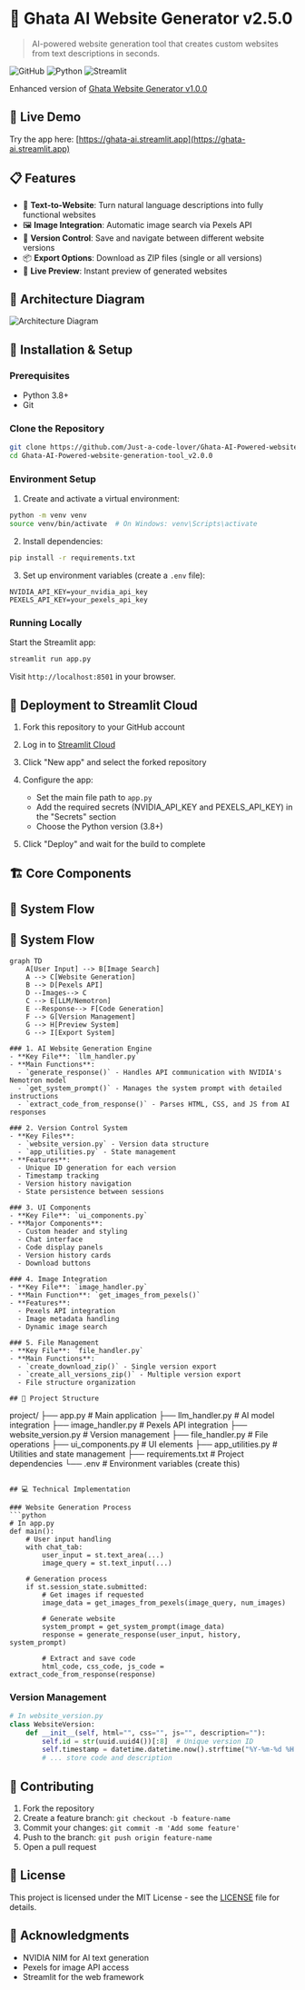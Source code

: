 # 🌟 Ghata AI Website Generator v2.5.0

> AI-powered website generation tool that creates custom websites from text descriptions in seconds.

![GitHub](https://img.shields.io/badge/version-2.5.0-blue)
![Python](https://img.shields.io/badge/Python-3.8+-green)
![Streamlit](https://img.shields.io/badge/Streamlit-1.24+-red)

Enhanced version of [Ghata Website Generator v1.0.0](https://github.com/Just-a-code-lover/Ghata-AI-Powered-website-generation-tool_v1.0.0)

## 🚀 Live Demo

Try the app here: [https://ghata-ai.streamlit.app](https://ghata-ai.streamlit.app)

## 📋 Features

- 💬 **Text-to-Website**: Turn natural language descriptions into fully functional websites
- 🖼️ **Image Integration**: Automatic image search via Pexels API
- 🔄 **Version Control**: Save and navigate between different website versions
- 📦 **Export Options**: Download as ZIP files (single or all versions)
- 👀 **Live Preview**: Instant preview of generated websites

## 🧠 Architecture Diagram

![Architecture Diagram](https://github.com/Just-a-code-lover/Ghata-AI-Powered-website-generation-tool_v2.0.0/blob/Version_2.5.0/diagram-export-4-24-2025-1_16_22-AM.png?raw=true)

## 🔧 Installation & Setup

### Prerequisites

- Python 3.8+
- Git

### Clone the Repository

```bash
git clone https://github.com/Just-a-code-lover/Ghata-AI-Powered-website-generation-tool_v2.0.0.git
cd Ghata-AI-Powered-website-generation-tool_v2.0.0
```

### Environment Setup

1. Create and activate a virtual environment:

```bash
python -m venv venv
source venv/bin/activate  # On Windows: venv\Scripts\activate
```

2. Install dependencies:

```bash
pip install -r requirements.txt
```

3. Set up environment variables (create a `.env` file):

```
NVIDIA_API_KEY=your_nvidia_api_key
PEXELS_API_KEY=your_pexels_api_key
```

### Running Locally

Start the Streamlit app:

```bash
streamlit run app.py
```

Visit `http://localhost:8501` in your browser.

## 🚢 Deployment to Streamlit Cloud

1. Fork this repository to your GitHub account

2. Log in to [Streamlit Cloud](https://streamlit.io/cloud)

3. Click "New app" and select the forked repository

4. Configure the app:
   - Set the main file path to `app.py`
   - Add the required secrets (NVIDIA_API_KEY and PEXELS_API_KEY) in the "Secrets" section
   - Choose the Python version (3.8+)

5. Click "Deploy" and wait for the build to complete

## 🏗️ Core Components

## 🔄 System Flow

## 🔄 System Flow

```mermaid
graph TD
    A[User Input] --> B[Image Search]
    A --> C[Website Generation]
    B --> D[Pexels API]
    D --Images--> C
    C --> E[LLM/Nemotron]
    E --Response--> F[Code Generation]
    F --> G[Version Management]
    G --> H[Preview System]
    G --> I[Export System]

### 1. AI Website Generation Engine
- **Key File**: `llm_handler.py`
- **Main Functions**:
  - `generate_response()` - Handles API communication with NVIDIA's Nemotron model
  - `get_system_prompt()` - Manages the system prompt with detailed instructions
  - `extract_code_from_response()` - Parses HTML, CSS, and JS from AI responses

### 2. Version Control System
- **Key Files**: 
  - `website_version.py` - Version data structure
  - `app_utilities.py` - State management
- **Features**:
  - Unique ID generation for each version
  - Timestamp tracking
  - Version history navigation
  - State persistence between sessions

### 3. UI Components
- **Key File**: `ui_components.py`
- **Major Components**:
  - Custom header and styling
  - Chat interface
  - Code display panels
  - Version history cards
  - Download buttons

### 4. Image Integration
- **Key File**: `image_handler.py`
- **Main Function**: `get_images_from_pexels()`
- **Features**:
  - Pexels API integration
  - Image metadata handling
  - Dynamic image search

### 5. File Management
- **Key File**: `file_handler.py`
- **Main Functions**:
  - `create_download_zip()` - Single version export
  - `create_all_versions_zip()` - Multiple version export
  - File structure organization

## 📁 Project Structure

```
project/
├── app.py              # Main application
├── llm_handler.py      # AI model integration
├── image_handler.py    # Pexels API integration
├── website_version.py  # Version management
├── file_handler.py     # File operations
├── ui_components.py    # UI elements
├── app_utilities.py    # Utilities and state management
├── requirements.txt    # Project dependencies
└── .env                # Environment variables (create this)
```

## 💻 Technical Implementation

### Website Generation Process
```python
# In app.py
def main():
    # User input handling
    with chat_tab:
        user_input = st.text_area(...)
        image_query = st.text_input(...)
        
    # Generation process
    if st.session_state.submitted:
        # Get images if requested
        image_data = get_images_from_pexels(image_query, num_images)
        
        # Generate website
        system_prompt = get_system_prompt(image_data)
        response = generate_response(user_input, history, system_prompt)
        
        # Extract and save code
        html_code, css_code, js_code = extract_code_from_response(response)
```

### Version Management
```python
# In website_version.py
class WebsiteVersion:
    def __init__(self, html="", css="", js="", description=""):
        self.id = str(uuid.uuid4())[:8]  # Unique version ID
        self.timestamp = datetime.datetime.now().strftime("%Y-%m-%d %H:%M:%S")
        # ... store code and description
```

## 🤝 Contributing

1. Fork the repository
2. Create a feature branch: `git checkout -b feature-name`
3. Commit your changes: `git commit -m 'Add some feature'`
4. Push to the branch: `git push origin feature-name`
5. Open a pull request

## 📄 License

This project is licensed under the MIT License - see the [LICENSE](LICENSE) file for details.

## 🙏 Acknowledgments

- NVIDIA NIM for AI text generation
- Pexels for image API access
- Streamlit for the web framework

